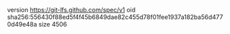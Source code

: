 version https://git-lfs.github.com/spec/v1
oid sha256:556430f88ed5f4f45b6849dae82c455d78f01fee1937a182ba56d4770d49e48a
size 4506
